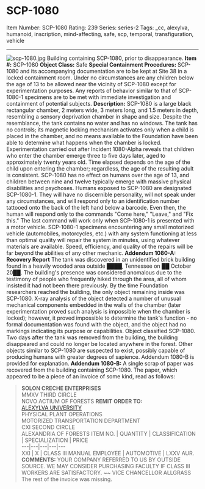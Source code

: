 # SCP-1080
Item Number: SCP-1080
Rating: 239
Series: series-2
Tags: _cc, alexylva, humanoid, inscription, mind-affecting, safe, scp, temporal, transfiguration, vehicle

---

![scp-1080.jpg](https://scp-wiki.wdfiles.com/local--files/scp-1080/scp-1080.jpg)
Building containing SCP-1080, prior to disappearance.
**Item #:** SCP-1080
**Object Class:** Safe
**Special Containment Procedures:** SCP-1080 and its accompanying documentation are to be kept at Site 38 in a locked containment room. Under no circumstances are any children below the age of 13 to be allowed near the vicinity of SCP-1080 except for experimentation purposes. Any reports of behavior similar to that of SCP-1080-1 specimens are to be met with immediate investigation and containment of potential subjects.
**Description:** SCP-1080 is a large black rectangular chamber, 2 meters wide, 3 meters long, and 1.5 meters in depth, resembling a sensory deprivation chamber in shape and size. Despite the resemblance, the tank contains no water and has no windows. The tank has no controls; its magnetic locking mechanism activates only when a child is placed in the chamber, and no means available to the Foundation have been able to determine what happens when the chamber is locked.
Experimentation carried out after Incident 1080-Alpha reveals that children who enter the chamber emerge three to five days later, aged to approximately twenty years old. Time elapsed depends on the age of the child upon entering the chamber; regardless, the age of the resulting adult is consistent. SCP-1080 has no effect on humans over the age of 13, and children between nine and twelve typically emerge with massive physical disabilities and psychoses.
Humans exposed to SCP-1080 are designated SCP-1080-1. They will have no discernible personality, will not speak under any circumstances, and will respond only to an identification number tattooed onto the back of the left hand below a barcode. Even then, the human will respond only to the commands "Come here," "Leave," and "Fix this." The last command will work only when SCP-1080-1 is presented with a motor vehicle. SCP-1080-1 specimens encountering any small motorized vehicle (automobiles, motorcycles, etc.) with any system functioning at less than optimal quality will repair the system in minutes, using whatever materials are available. Speed, efficiency, and quality of the repairs will be far beyond the abilities of any other mechanic.
**Addendum 1080-A: Recovery Report** The tank was discovered in an unidentified brick building found in a heavily wooded area outside ████, Tennessee on ██ October 20██. The building's presence was considered anomalous due to the testimony of people who frequently hiked through the area, all of whom insisted it had not been there previously. By the time Foundation researchers reached the building, the only object remaining inside was SCP-1080. X-ray analysis of the object detected a number of unusual mechanical components embedded in the walls of the chamber (later experimentation proved such analysis is impossible when the chamber is locked); however, it proved impossible to determine the tank's function - no formal documentation was found with the object, and the object had no markings indicating its purpose or capabilities. Object classified SCP-1080. Two days after the tank was removed from the building, the building disappeared and could no longer be located anywhere in the forest.
Other objects similar to SCP-1080 are suspected to exist, possibly capable of producing humans with greater degrees of sapience. Addendum 1080-B is provided for explanation.
**Addendum 1080-B:** A single scrap of paper was recovered from the building containing SCP-1080. The paper, which appeared to be a piece of an invoice of some kind, read as follows:
> **SOLON CRECHE ENTERPRISES**  
>  MMXV THIRD CIRCLE  
>  NOVO ACTIUM OF FORESTS
> **REMIT ORDER TO:**  
>  [ALEXYLVA UNIVERSITY](/wayward)  
>  PHYSICAL PLANT OPERATIONS  
>  MOTORIZED TRANSPORTATION DEPARTMENT  
>  CXI SECOND CIRCLE  
>  ALEXANDRIA OF FORESTS
> ITEM NO. | QUANTITY | CLASSIFICATION | SPECIALIZATION | PRICE  
> ---|---|---|---|---  
> XXI | X | CLASS III MANUAL EMPLOYEE | AUTOMOTIVE | LXXV AUR.  
> **COMMENTS:** YOUR COMPANY REFERRED TO US BY OUTSIDE SOURCE. WE MAY CONSIDER PURCHASING FACULTY IF CLASS III WORKERS ARE SATISFACTORY. ~~ VICE CHANCELLOR ALLGRASS
The rest of the invoice was missing.